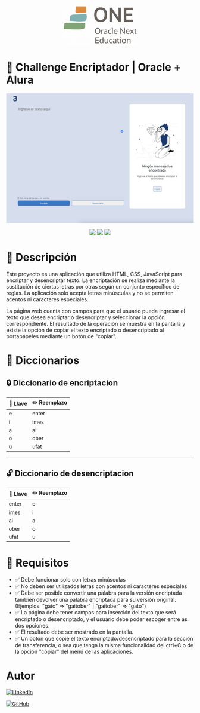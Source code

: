 <div align="center"><img src="https://raw.githubusercontent.com/Coste2210/Challenge_Encriptador_Oracle/master/imagenes/one.png" width="200"/></div> 

# 🚀 Challenge Encriptador | Oracle + Alura
<p align="center" >
     <img src="https://raw.githubusercontent.com/Coste2210/Challenge_Encriptador_Oracle/master/imagenes/CHALLENGE 1.png">
</p>
<div align="center">
    <img src="https://img.shields.io/badge/JavaScript-FEFF01?logo=javascript&logoColor=000000&style=for-the-badge"/>
    <img src="https://img.shields.io/badge/HTML-EC6231?logo=html5&logoColor=FFFFFF&style=for-the-badge" />
    <img src="https://img.shields.io/badge/CSS-01A3D8?logo=css3&logoColor=FFFFFF&style=for-the-badge" />
</div>

# 📝 Descripción

Este proyecto es una aplicación que utiliza HTML, CSS, JavaScript para encriptar y desencriptar texto. La encriptación se realiza mediante la sustitución de ciertas letras por otras según un conjunto específico de reglas. La aplicación solo acepta letras minúsculas y no se permiten acentos ni caracteres especiales.

La página web cuenta con campos para que el usuario pueda ingresar el texto que desea encriptar o desencriptar y seleccionar la opción correspondiente. El resultado de la operación se muestra en la pantalla y existe la opción de copiar el texto encriptado o desencriptado al portapapeles mediante un botón de "copiar".

# 📒 Diccionarios
## 🔒 Diccionario de encriptacion
| 🔑 Llave | ✏️ Reemplazo |
|-----------|-----------|
| e | enter |
| i | imes |
| a | ai |
| o | ober |
| u | ufat |

---

## 🔓 Diccionario de desencriptacion
| 🔑 Llave | ✏️ Reemplazo |
|-----------|-----------|
| enter | e |
| imes | i |
| ai | a |
| ober | o |
| ufat | u |

# 📑 Requisitos

- ✅ Debe funcionar solo con letras minúsculas
- ✅ No deben ser utilizados letras con acentos ni caracteres especiales
- ✅ Debe ser posible convertir una palabra para la versión encriptada también devolver una palabra encriptada para su versión original. (Ejemplos: "gato" => "gaitober" | "gaitober" => "gato")
- ✅ La página debe tener campos para
inserción del texto que será encriptado o desencriptado, y el usuario debe poder escoger entre as dos opciones.
- ✅ El resultado debe ser mostrado en la pantalla.
- ✅ Un botón que copie el texto encriptado/desencriptado para la sección de transferencia, o sea que tenga la misma funcionalidad del ctrl+C o de la opción "copiar" del menú de las aplicaciones.

# Autor

[![Linkedin](https://img.shields.io/badge/Linkedin-0072b1?logo=linkedin&logoColor=white&style=for-the-badge)](https://www.linkedin.com/in/carlos-david-ortiz-caro/)

[![GitHub](https://img.shields.io/badge/Coste2210-black?logo=github&logoColor=FFFFFF&style=for-the-badge)](https://github.com/Coste2210)
